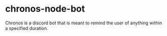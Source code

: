 # chronos-node-bot
Chronos is a discord bot that is meant to remind the user of anything within a specified duration.

